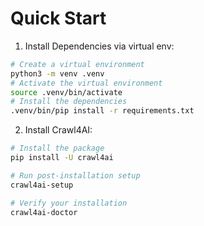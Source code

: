 # Quick Start

1. Install Dependencies via virtual env: 
```bash
# Create a virtual environment
python3 -m venv .venv
# Activate the virtual environment
source .venv/bin/activate
# Install the dependencies
.venv/bin/pip install -r requirements.txt
```

2. Install Crawl4AI:

```bash
# Install the package
pip install -U crawl4ai

# Run post-installation setup
crawl4ai-setup

# Verify your installation
crawl4ai-doctor
```

